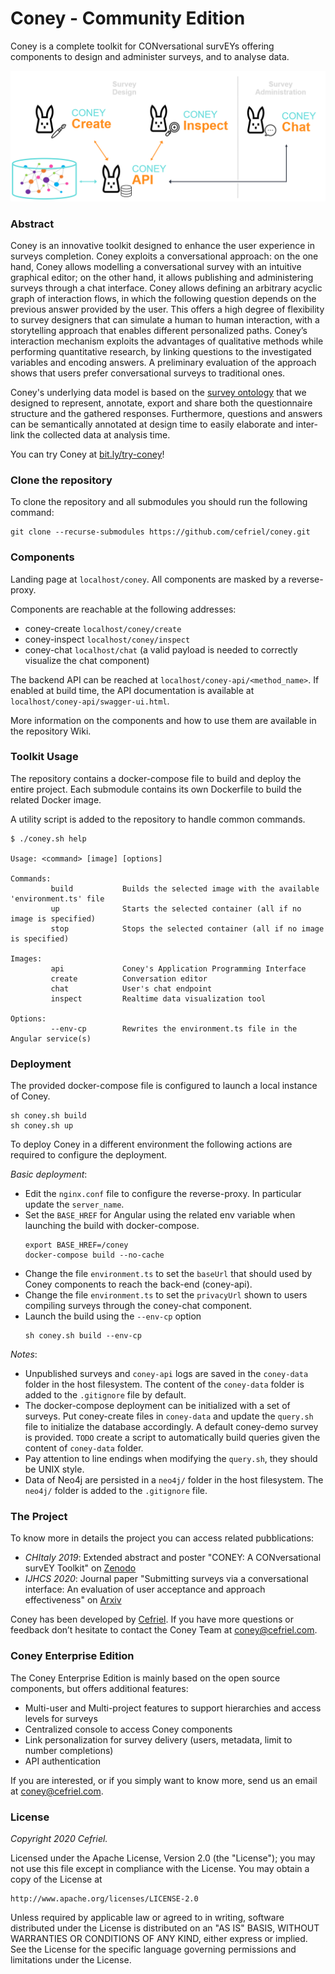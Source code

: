 # Coney - Community Edition

Coney is a complete toolkit for CONversational survEYs offering components to design and administer surveys, and to analyse data.

<p align="left"><img src="/coney-community.png" alt="Coney components" width="600"></p>

### Abstract

Coney is an innovative toolkit designed to enhance the user experience in surveys completion. Coney exploits a conversational approach: on the one hand, Coney allows modelling a conversational survey with an intuitive graphical editor; on the other hand, it allows publishing and administering surveys through a chat interface. Coney allows defining an arbitrary acyclic graph of interaction flows, in which the following question depends on the previous answer provided by the user. This offers a high degree of flexibility to survey designers that can simulate a human to human interaction, with a storytelling approach that enables different personalized paths. Coney’s interaction mechanism exploits the advantages of qualitative methods while performing quantitative research, by linking questions to the investigated variables and encoding answers. A preliminary evaluation of the approach shows that users prefer conversational surveys to traditional ones.

Coney's underlying data model is based on the [survey ontology](https://w3id.org/survey-ontology) that we designed to represent, annotate, export and share both the questionnaire structure and the gathered responses. Furthermore, questions and answers can be semantically annotated at design time to easily elaborate and inter-link the collected data at analysis time. 

You can try Coney at [bit.ly/try-coney](https://bit.ly/try-coney)!

### Clone the repository

To clone the repository and all submodules you should run the following command:
```
git clone --recurse-submodules https://github.com/cefriel/coney.git
```
### Components
Landing page at `localhost/coney`. All components are masked by a reverse-proxy.

Components are reachable at the following addresses:
- coney-create `localhost/coney/create`
- coney-inspect `localhost/coney/inspect`
- coney-chat `localhost/chat` (a valid payload is needed to correctly visualize the chat component)

The backend API can be reached at `localhost/coney-api/<method_name>`. If enabled at build time, the API documentation is available at `localhost/coney-api/swagger-ui.html`.

More information on the components and how to use them are available in the repository Wiki.

### Toolkit Usage

The repository contains a docker-compose file to build and deploy the entire project. Each submodule contains its own Dockerfile to build the related Docker image.

A utility script is added to the repository to handle common commands.

```
$ ./coney.sh help

Usage: <command> [image] [options]

Commands:
         build           Builds the selected image with the available 'environment.ts' file
         up              Starts the selected container (all if no image is specified)
         stop            Stops the selected container (all if no image is specified)

Images:
         api             Coney's Application Programming Interface
         create          Conversation editor
         chat            User's chat endpoint
         inspect         Realtime data visualization tool

Options:
         --env-cp        Rewrites the environment.ts file in the Angular service(s)
```

### Deployment

The provided docker-compose file is configured to launch a local instance of Coney. 
```
sh coney.sh build
sh coney.sh up
```

To deploy Coney in a different environment the following actions are required to configure the deployment.  

_Basic deployment_:
- Edit the `nginx.conf` file to configure the reverse-proxy. In particular update the `server_name`. 
- Set the `BASE_HREF` for Angular using the related env variable when launching the build with docker-compose.
	```
	export BASE_HREF=/coney
	docker-compose build --no-cache
	```
- Change the file `environment.ts` to set the `baseUrl` that should used by Coney components to reach the back-end (coney-api).
- Change the file `environment.ts` to set the `privacyUrl` shown to users compiling surveys through the coney-chat component.
- Launch the build using the `--env-cp` option
	```
	sh coney.sh build --env-cp
	```

_Notes_:
- Unpublished surveys and `coney-api` logs are saved in the `coney-data` folder in the host filesystem. The content of the `coney-data` folder is added to the `.gitignore` file by default.
- The docker-compose deployment can be initialized with a set of surveys. 
Put coney-create files in `coney-data` and update the `query.sh` file to initialize the database accordingly.
A default coney-demo survey is provided. `TODO` create a script to automatically build queries given the content of `coney-data` folder.
- Pay attention to line endings when modifying the `query.sh`, they should be UNIX style.
- Data of Neo4j are persisted in a `neo4j/` folder in the host filesystem. The `neo4j/` folder is added to the `.gitignore` file.

### The Project

To know more in details the project you can access related pubblications:
- _CHItaly 2019_: Extended abstract and poster "CONEY: A CONversational survEY Toolkit" on [Zenodo](https://doi.org/10.5281/zenodo.3446014)
- _IJHCS 2020_: Journal paper "Submitting surveys via a conversational interface: An evaluation of user acceptance and approach effectiveness" on [Arxiv](https://arxiv.org/pdf/2003.02537.pdf) 

Coney has been developed by [Cefriel](https://www.cefriel.com/). If you have more questions or feedback don’t hesitate to contact the Coney Team at [coney@cefriel.com](mailto:coney@cefriel.com).

### Coney Enterprise Edition

The Coney Enterprise Edition is mainly based on the open source components, but offers additional features:
- Multi-user and Multi-project features to support hierarchies and access levels for surveys
- Centralized console to access Coney components
- Link personalization for survey delivery (users, metadata, limit to number completions)
- API authentication
	
If you are interested, or if you simply want to know more, send us an email at [coney@cefriel.com](mailto:coney@cefriel.com).

### License

_Copyright 2020 Cefriel._

Licensed under the Apache License, Version 2.0 (the "License");
you may not use this file except in compliance with the License.
You may obtain a copy of the License at

    http://www.apache.org/licenses/LICENSE-2.0

Unless required by applicable law or agreed to in writing, software
distributed under the License is distributed on an "AS IS" BASIS,
WITHOUT WARRANTIES OR CONDITIONS OF ANY KIND, either express or implied.
See the License for the specific language governing permissions and
limitations under the License.
